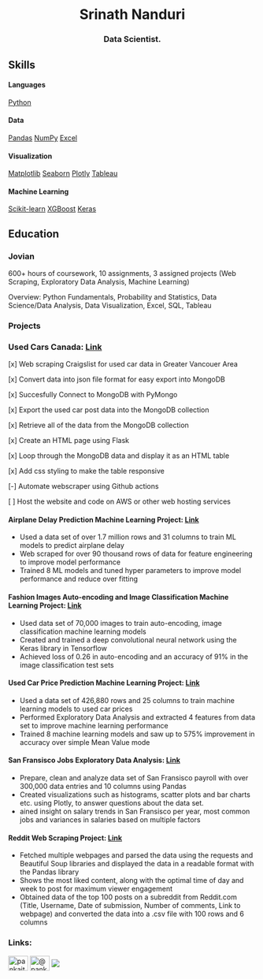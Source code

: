 <h1 align="center">Srinath Nanduri</h1>
<h3 align="center">Data Scientist.</h3> 


## Skills

#### Languages 
[Python](https://www.python.org/)

#### Data
[Pandas](https://pandas.pydata.org/)
[NumPy](https://numpy.org/)
[Excel](https://www.microsoft.com/en-us/microsoft-365/excel)

#### Visualization
[Matplotlib](https://matplotlib.org/)
[Seaborn](https://seaborn.pydata.org/)
[Plotly](https://plotly.com/python/)
[Tableau](https://www.tableau.com/)

#### Machine Learning
[Scikit-learn](https://scikit-learn.org/stable/index.html)
[XGBoost](https://xgboost.readthedocs.io/en/stable/python/python_intro.html)
[Keras](https://www.tensorflow.org/api_docs/python/tf/keras)


## Education

### Jovian

600+ hours of coursework, 10 assignments, 3 assigned projects (Web Scraping, Exploratory Data Analysis, Machine Learning)

Overview: Python Fundamentals, Probability and Statistics, Data Science/Data Analysis, Data Visualization, Excel, SQL, Tableau

### Projects

### Used Cars Canada: [Link](https://github.com/nsrinath97/used-cars-canada-project)

[x] Web scraping Craigslist for used car data in Greater Vancouer Area

[x] Convert data into json file format for easy export into MongoDB

[x] Succesfully Connect to MongoDB with PyMongo

[x] Export the used car post data into the MongoDB collection

[x] Retrieve all of the data from the MongoDB collection

[x] Create an HTML page using Flask

[x] Loop through the MongoDB data and display it as an HTML table

[x] Add css styling to make the table responsive

[-] Automate webscraper using Github actions

[ ] Host the website and code on AWS or other web hosting services

#### Airplane Delay Prediction Machine Learning Project: [Link](https://jovian.ai/nsrinath97/airplane-delay-prediction-machine-learning-project)

* Used a data set of over 1.7 million rows and 31 columns to train ML models to predict airplane delay
* Web scraped for over 90 thousand rows of data for feature engineering to improve model performance
* Trained 8 ML models and tuned hyper parameters to improve model performance and reduce over fitting

#### Fashion Images Auto-encoding and Image Classification Machine Learning Project: [Link](https://jovian.ai/nsrinath97/fashion-image-autoencoding-and-classification)

* Used data set of 70,000 images to train auto-encoding, image classification machine learning models
* Created and trained a deep convolutional neural network using the Keras library in Tensorflow
* Achieved loss of 0.26 in auto-encoding and an accuracy of 91% in the image classification test sets

#### Used Car Price Prediction Machine Learning Project: [Link](https://jovian.ai/nsrinath97/used-car-price-prediction-machine-learning-project)

* Used a data set of 426,880 rows and 25 columns to train machine learning models to used car prices
* Performed Exploratory Data Analysis and extracted 4 features from data set to improve machine learning performance
* Trained 8 machine learning models and saw up to 575% improvement in accuracy over simple Mean Value mode

#### San Fransisco Jobs Exploratory Data Analysis: [Link](https://jovian.ai/nsrinath97/eda-san-fransisco-jobs)

* Prepare, clean and analyze data set of San Fransisco payroll with over 300,000 data entries and 10 columns using Pandas
* Created visualizations such as histograms, scatter plots and bar charts etc. using Plotly, to answer questions about the data set.
* ained insight on salary trends in San Fransisco per year, most common jobs and variances in salaries based on multiple factors

#### Reddit Web Scraping Project: [Link](https://jovian.ai/nsrinath97/reddit-web-scraping-project)

* Fetched multiple webpages and parsed the data using the requests and Beautiful Soup libraries and displayed the data in a readable format with the Pandas library
* Shows the most liked content, along with the optimal time of day and week to post for maximum viewer engagement
* Obtained data of the top 100 posts on a subreddit from Reddit.com (Title, Username, Date of submission, Number of comments, Link to webpage) and converted the data into a .csv file with 100 rows and 6 columns


<h3 align="left">Links:</h3>
<p align="left">
<a href="https://linkedin.com/in/srinath-nanduri" target="blank"><img align="center" src="https://raw.githubusercontent.com/rahuldkjain/github-profile-readme-generator/master/src/images/icons/Social/linked-in-alt.svg" alt="pankajthakur3999" height="30" width="40" /></a>
<a href="https://medium.com/@nsrinath97" target="blank"><img align="center" src="https://raw.githubusercontent.com/rahuldkjain/github-profile-readme-generator/master/src/images/icons/Social/medium.svg" alt="@pankajthakur3999" height="30" width="40" /></a>
<a href="https://jovian.ai/nsrinath97" target="blank"><img align="center" src="https://github.com/JovianML/jovian-py/blob/master/docs/jovian_favicon.png?raw=true"
</p>

